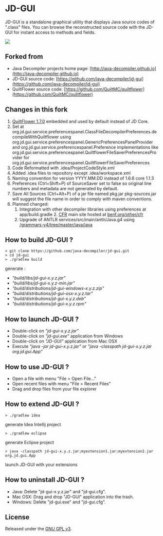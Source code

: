 # JD-GUI

JD-GUI is a standalone graphical utility that displays Java source codes of ".class" files. You can browse the
reconstructed source code with the JD-GUI for instant access to methods and fields.

![](https://raw.githubusercontent.com/java-decompiler/jd-gui/master/src/website/img/jd-gui.png)

## Forked from

- Java Decompiler projects home page: [http://java-decompiler.github.io](http://java-decompiler.github.io)
- JD-GUI source code: [https://github.com/java-decompiler/jd-gui](https://github.com/java-decompiler/jd-gui)
- QuiltFlower source code: [https://github.com/QuiltMC/quiltflower](https://github.com/QuiltMC/quiltflower)

## Changes in this fork

1. [QuiltFlower 1.7.0](https://github.com/Tomar-VRDate/quiltflower) embedded and used by default instead of JD Core.
2. Set at org.jd.gui.service.preferencespanel.ClassFileDecompilerPreferences.decompileWithQuiltflower using
   org.jd.gui.service.preferencespanel.GenericPreferencesPanelProvider and
   org.jd.gui.service.preferencespanel.Preference implementations like
   org.jd.gui.service.preferencespanel.QuiltflowerFileSaverPreferencesProvider for
   org.jd.gui.service.preferencespanel.QuiltflowerFileSaverPreferences
3. Code Reformatted with .idea/ProjectCodeStyle.xml
4. Added .idea files to repository except .idea/workspace.xml
5. Naming convention for version YYYY.MM.DD instead of 1.6.6 core 1.1.3
6. Preferences (Ctrl+Shift+P) of SourceSaver set to false so original line numbers and metadata are not generated by
   default.
7. Save All Sources (Ctrl+Alt+P) of a jar file named pkg.jar pkg-sources.jar will suggest the file name in order to
   comply with maven conventions.
8. Planned changed:
   1. Integration with other decompiler libraries using preferences at app/build.gradle
      2. [CFR](https://github.com/Tomar-VRDate/cfr) main site hosted
         at [benf.org/other/cfr](https://github.com/Tomar-VRDate/cfr)
   2. Upgrade of ANTLR services/src/main/antlr/Java.g4
      using [/grammars-v4/tree/master/java/java](https://github.com/Tomar-VRDate/grammars-v4/tree/master/java/java)

## How to build JD-GUI ?

```
> git clone https://github.com/java-decompiler/jd-gui.git
> cd jd-gui
> ./gradlew build 
```

generate :

- _"build/libs/jd-gui-x.y.z.jar"_
- _"build/libs/jd-gui-x.y.z-min.jar"_
- _"build/distributions/jd-gui-windows-x.y.z.zip"_
- _"build/distributions/jd-gui-osx-x.y.z.tar"_
- _"build/distributions/jd-gui-x.y.z.deb"_
- _"build/distributions/jd-gui-x.y.z.rpm"_

## How to launch JD-GUI ?

- Double-click on _"jd-gui-x.y.z.jar"_
- Double-click on _"jd-gui.exe"_ application from Windows
- Double-click on _"JD-GUI"_ application from Mac OSX
- Execute _"java -jar jd-gui-x.y.z.jar"_ or _"java -classpath jd-gui-x.y.z.jar org.jd.gui.App"_

## How to use JD-GUI ?

- Open a file with menu "File > Open File..."
- Open recent files with menu "File > Recent Files"
- Drag and drop files from your file explorer

## How to extend JD-GUI ?

```
> ./gradlew idea 
```

generate Idea Intellij project

```
> ./gradlew eclipse
```

generate Eclipse project

```
> java -classpath jd-gui-x.y.z.jar;myextension1.jar;myextension2.jar org.jd.gui.App
```

launch JD-GUI with your extensions

## How to uninstall JD-GUI ?

- Java: Delete "jd-gui-x.y.z.jar" and "jd-gui.cfg".
- Mac OSX: Drag and drop "JD-GUI" application into the trash.
- Windows: Delete "jd-gui.exe" and "jd-gui.cfg".

## License

Released under the [GNU GPL v3](LICENSE).